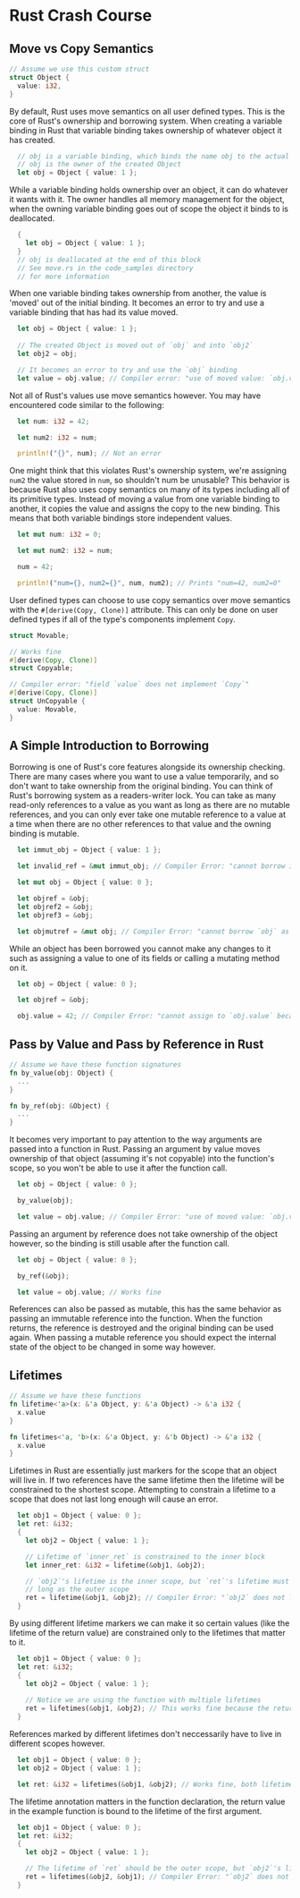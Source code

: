 # Rust Crash Course

## Move vs Copy Semantics

```rust
// Assume we use this custom struct
struct Object {
  value: i32,
}
```
By default, Rust uses move semantics on all user defined types. This is the 
core of Rust's ownership and borrowing system. When creating a variable binding 
in Rust that variable binding takes ownership of whatever object it has created.
```rust
  // obj is a variable binding, which binds the name obj to the actual Object created
  // obj is the owner of the created Object
  let obj = Object { value: 1 };
```

While a variable binding holds ownership over an object, it can do whatever it
wants with it. The owner handles all memory management for the object, when the
owning variable binding goes out of scope the object it binds to is deallocated.
```rust
  {
    let obj = Object { value: 1 };
  }
  // obj is deallocated at the end of this block
  // See move.rs in the code_samples directory
  // for more information
```

When one variable binding takes ownership from another, the value is 'moved' out
of the initial binding. It becomes an error to try and use a variable binding that
has had its value moved.
```rust
  let obj = Object { value: 1 };
  
  // The created Object is moved out of `obj` and into `obj2`
  let obj2 = obj;

  // It becomes an error to try and use the `obj` binding
  let value = obj.value; // Compiler error: "use of moved value: `obj.value`"
```

Not all of Rust's values use move semantics however. You may have encountered code 
similar to the following:
```rust
  let num: i32 = 42;

  let num2: i32 = num;

  println!("{}", num); // Not an error
```

One might think that this violates Rust's ownership system, we're assigning `num2`
the value stored in `num`, so shouldn't num be unusable? This behavior is because
Rust also uses copy semantics on many of its types including all of its primitive
types. Instead of moving a value from one variable binding to another, it copies 
the value and assigns the copy to the new binding. This means that both variable
bindings store independent values.
```rust
  let mut num: i32 = 0;

  let mut num2: i32 = num;

  num = 42;

  println!("num={}, num2={}", num, num2); // Prints "num=42, num2=0"
```

User defined types can choose to use copy semantics over move semantics with the
`#[derive(Copy, Clone)]` attribute. This can only be done on user defined types if
all of the type's components implement `Copy`. 
```rust
struct Movable;

// Works fine
#[derive(Copy, Clone)]
struct Copyable;

// Compiler error: "field `value` does not implement `Copy`"
#[derive(Copy, Clone)] 
struct UnCopyable {
  value: Movable,
}
```

## A Simple Introduction to Borrowing
Borrowing is one of Rust's core features alongside its ownership checking. There
are many cases where you want to use a value temporarily, and so don't want to 
take ownership from the original binding. You can think of Rust's borrowing system
as a readers-writer lock. You can take as many read-only references to a value as 
you want as long as there are no mutable references, and you can only ever take one
mutable reference to a value at a time when there are no other references to that
value and the owning binding is mutable.
```rust
  let immut_obj = Object { value: 1 };

  let invalid_ref = &mut immut_obj; // Compiler Error: "cannot borrow immutable local variable `obj` as mutable"

  let mut obj = Object { value: 0 };

  let objref = &obj;
  let objref2 = &obj;
  let objref3 = &obj;

  let objmutref = &mut obj; // Compiler Error: "cannot borrow `obj` as mutable because it is also borrowed as immutable"
```

While an object has been borrowed you cannot make any changes to it such as 
assigning a value to one of its fields or calling a mutating method on it.
```rust
  let obj = Object { value: 0 };

  let objref = &obj;

  obj.value = 42; // Compiler Error: "cannot assign to `obj.value` because it is borrowed"
```

## Pass by Value and Pass by Reference in Rust
```rust
// Assume we have these function signatures
fn by_value(obj: Object) {
  ...
}

fn by_ref(obj: &Object) {
  ...
}
```

It becomes very important to pay attention to the way arguments are passed into
a function in Rust. Passing an argument by value moves ownership of that object
(assuming it's not copyable) into the function's scope, so you won't be able to
use it after the function call.
```rust
  let obj = Object { value: 0 };

  by_value(obj);

  let value = obj.value; // Compiler Error: "use of moved value: `obj.value`"
```

Passing an argument by reference does not take ownership of the object however, 
so the binding is still usable after the function call.
```rust
  let obj = Object { value: 0 };

  by_ref(&obj);

  let value = obj.value; // Works fine
```

References can also be passed as mutable, this has the same behavior as passing
an immutable reference into the function. When the function returns, the reference
is destroyed and the original binding can be used again. When passing a mutable
reference you should expect the internal state of the object to be changed in
some way however.

## Lifetimes
```rust
// Assume we have these functions
fn lifetime<'a>(x: &'a Object, y: &'a Object) -> &'a i32 {
  x.value
}

fn lifetimes<'a, 'b>(x: &'a Object, y: &'b Object) -> &'a i32 {
  x.value
}
```
Lifetimes in Rust are essentially just markers for the scope that an object will
live in. If two references have the same lifetime then the lifetime will be 
constrained to the shortest scope. Attempting to constrain a lifetime to a scope
that does not last long enough will cause an error.
```rust
  let obj1 = Object { value: 0 };
  let ret: &i32;
  {
    let obj2 = Object { value: 1 };

    // Lifetime of `inner_ret` is constrained to the inner block
    let inner_ret: &i32 = lifetime(&obj1, &obj2);

    // `obj2`'s lifetime is the inner scope, but `ret`'s lifetime must be as
    // long as the outer scope
    ret = lifetime(&obj1, &obj2); // Compiler Error: "`obj2` does not live long enough"
  }

```

By using different lifetime markers we can make it so certain values (like the lifetime
of the return value) are constrained only to the lifetimes that matter to it.
```rust
  let obj1 = Object { value: 0 };
  let ret: &i32;
  {
    let obj2 = Object { value: 1 };
  
    // Notice we are using the function with multiple lifetimes
    ret = lifetimes(&obj1, &obj2); // This works fine because the return lifetime is no longer constrained to `obj2`'s lifetime
  }
```

References marked by different lifetimes don't neccessarily have to live
in different scopes however.
```rust
  let obj1 = Object { value: 0 };
  let obj2 = Object { value: 1 };

  let ret: &i32 = lifetimes(&obj1, &obj2); // Works fine, both lifetimes are the same scope
```

The lifetime annotation matters in the function declaration, the return value
in the example function is bound to the lifetime of the first argument.
```rust
  let obj1 = Object { value: 0 };
  let ret: &i32;
  {
    let obj2 = Object { value: 1 };

    // The lifetime of `ret` should be the outer scope, but `obj2`'s lifetime is the inner scope
    ret = lifetimes(&obj2, &obj1); // Compiler Error: "`obj2` does not live long enough"
  }
```
